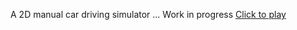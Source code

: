 A 2D manual car driving simulator ... Work in progress 
<a href="https://danny-wits.github.io/driveG/">Click to play</a>
